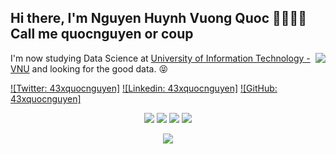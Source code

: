 ## Hi there, I'm Nguyen Huynh Vuong Quoc 👋🏼💪🏼 Call me quocnguyen or coup
<img align='right' src="https://i.imgur.com/m5Ie4P7.gif">

I'm now studying Data Science at <a href="https://en.uit.edu.vn/" target="_blank">University of Information Technology - VNU</a> and looking for the good data. 😝

[![Twitter: 43xquocnguyen]](https://twitter.com/43xquocnguyen)
[![Linkedin: 43xquocnguyen]](https://www.linkedin.com/in/43xquocnguyen/)
[![GitHub: 43xquocnguyen]](https://github.com/43xquocnguyen)

<p align="center">
<a href= "https://www.facebook.com/43xquocnguyen" target="_blank"><img src="https://img.icons8.com/windows/32/000000/facebook.png"/></a>
<a href= "https://www.linkedin.com/in/43xquocnguyen/" target="_blank"><img src="https://img.icons8.com/material-outlined/30/000000/linkedin.png"/></a>
<a href= "https://www.youtube.com/channel/UCIqWO9LadIMAj64ScRjvUkw" target="_blank"><img src="https://img.icons8.com/material-outlined/30/000000/youtube.png"/></a>
<a href= "https://twitter.com/43xquocnguyen" target="_blank"><img src="https://img.icons8.com/material-outlined/30/000000/twitter.png"/></a>
</p>
<p align="center">
    <a href="https://github.com/muskanrani/github-readme-stats">
      <img align="center" src="https://github-readme-stats.vercel.app/api/top-langs/?username=43xquocnguyen" />
    </a>
</p>